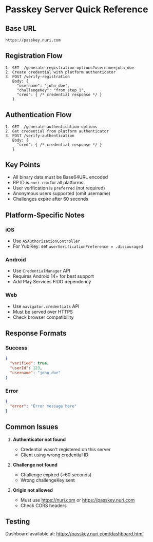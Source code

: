 # Passkey Server Quick Reference

## Base URL
```
https://passkey.nuri.com
```

## Registration Flow
```
1. GET  /generate-registration-options?username=john_doe
2. Create credential with platform authenticator
3. POST /verify-registration
   Body: {
     "username": "john_doe",
     "challengeKey": "from_step_1",
     "cred": { /* credential response */ }
   }
```

## Authentication Flow
```
1. GET  /generate-authentication-options
2. Get credential from platform authenticator
3. POST /verify-authentication
   Body: {
     "cred": { /* credential response */ }
   }
```

## Key Points
- All binary data must be Base64URL encoded
- RP ID is `nuri.com` for all platforms
- User verification is `preferred` (not required)
- Anonymous users supported (omit username)
- Challenges expire after 60 seconds

## Platform-Specific Notes

### iOS
- Use `ASAuthorizationController`
- For YubiKey: set `userVerificationPreference = .discouraged`

### Android
- Use `CredentialManager` API
- Requires Android 14+ for best support
- Add Play Services FIDO dependency

### Web
- Use `navigator.credentials` API
- Must be served over HTTPS
- Check browser compatibility

## Response Formats

### Success
```json
{
  "verified": true,
  "userId": 123,
  "username": "john_doe"
}
```

### Error
```json
{
  "error": "Error message here"
}
```

## Common Issues

1. **Authenticator not found**
   - Credential wasn't registered on this server
   - Client using wrong credential ID

2. **Challenge not found**
   - Challenge expired (>60 seconds)
   - Wrong challengeKey sent

3. **Origin not allowed**
   - Must use https://nuri.com or https://passkey.nuri.com
   - Check CORS headers

## Testing
Dashboard available at: https://passkey.nuri.com/dashboard.html